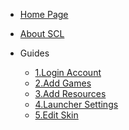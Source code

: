 <!-- docs/_sidebar.md -->

* [Home Page](en_us/)

* [About SCL](en_us/introduce.md)

* Guides
    * [1.Login Account](en_us/guide/register.md)
    * [2.Add Games](en_us/guide/addgame.md)
    * [3.Add Resources](en_us/guide/addresources.md)
    * [4.Launcher Settings](en_us/guide/settings.md)
    * [5.Edit Skin](en_us/guide/editskins.md)
    